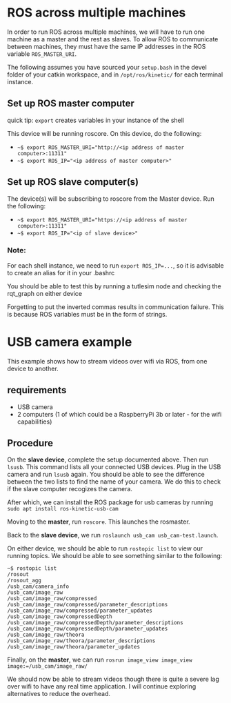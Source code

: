 # ROS across multiple machines
In order to run ROS across multiple machines, we will have to run one machine as a master and the rest as slaves. To allow ROS to communicate between machines, they must have the same IP addresses in the ROS variable `ROS_MASTER_URI`.

The following assumes you have sourced your `setup.bash` in the devel folder of your catkin workspace, and in `/opt/ros/kinetic/` for each terminal instance. 

## Set up ROS master computer
quick tip: `export` creates variables in your instance of the shell

This device will be running roscore. On this device, do the following:
* `~$ export ROS_MASTER_URI="http://<ip address of master computer>:11311"`
* `~$ export ROS_IP="<ip address of master computer>"`

## Set up ROS slave computer(s)
The device(s) will be subscribing to roscore from the Master device. Run the following:
* `~$ export ROS_MASTER_URI="https://<ip address of master computer>:11311"`
* `~$ export ROS_IP="<ip of slave device>"`

### Note:
For each shell instance, we need to run `export ROS_IP=...`, so it is advisable to create an alias for it in your .bashrc

You should be able to test this by running a tutlesim node and checking the rqt_graph on either device

Forgetting to put the inverted commas results in communication failure. This is because ROS variables must be in the form of strings.


# USB camera example
This example shows how to stream videos over wifi via ROS, from one device to another.

## requirements
* USB camera
* 2 computers (1 of which could be a RaspberryPi 3b or later - for the wifi capabilities)


## Procedure
On the **slave device**, complete the setup documented above. Then run `lsusb`. This command lists all your connected USB devices. Plug in the USB camera and run `lsusb` again. You should be able to see the difference between the two lists to find the name of your camera. We do this to check if the slave computer recogizes the camera.

After which, we can install the ROS package for usb cameras by running `sudo apt install ros-kinetic-usb-cam`

Moving to the **master**, run `roscore`. This launches the rosmaster.

Back to the **slave device**, we run `roslaunch usb_cam usb_cam-test.launch`.

On either device, we should be able to run `rostopic list` to view our running topics. We should be able to see something similar to the following:

```
~$ rostopic list
/rosout
/rosout_agg
/usb_cam/camera_info
/usb_cam/image_raw
/usb_cam/image_raw/compressed
/usb_cam/image_raw/compressed/parameter_descriptions
/usb_cam/image_raw/compressed/parameter_updates
/usb_cam/image_raw/compressedDepth
/usb_cam/image_raw/compressedDepth/parameter_descriptions
/usb_cam/image_raw/compressedDepth/parameter_updates
/usb_cam/image_raw/theora
/usb_cam/image_raw/theora/parameter_descriptions
/usb_cam/image_raw/theora/parameter_updates

```
Finally, on the **master**, we can run `rosrun image_view image_view image:=/usb_cam/image_raw/`

We should now be able to stream videos though there is quite a severe lag over wifi to have any real time application. I will continue exploring alternatives to reduce the overhead. 
